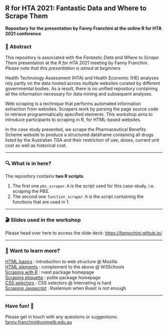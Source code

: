 ## R for HTA 2021: Fantastic Data and Where to Scrape Them

**Repository for the presentation by Fanny Franchini at the online R for HTA 2021 conference**

### 📖 Abstract

This repository is associated with the *Fantastic Data and Where to Scrape Them* presentation at the *R for HTA 2021* meeting by Fanny Franchini.   
*Please note that this presentation is aimed at beginners*  
  
Health Technology Assessment (HTA) and Health Economic (HE) analyses rely partly on the data hosted across multiple websites curated by different governmental bodies. As a result, there is no unified repository containing all the information necessary for data mining and subsequent analyses.   
  
Web scraping is a technique that performs automated information extraction from websites. Scrapers work by parsing the page source code to retrieve programmatically specified elements. This workshop aims to introduce participants to scraping in R, for HTML-based websites.   
  
In the case study presented, we scrape the Pharmaceutical Benefits Scheme website to produce a structured dataframe containing all drugs listed by the Australian TGA and their restriction of use, doses, current unit cost as well as historical cost. 

***

### 🔍 What is in here?  

The repository contains **two R scripts**. 

1. The first one `pbs_scraper.R` is the script used for this case-study, i.e. scraping the PBS.
2. The second one `function_scraper.R` is the script containing the functions that are used in 1.  

***  
  
### 🎬 Slides used in the workshop

Please head over here to access the slide deck:
https://fannychini.github.io/
    
  
***  

### 🔧 Want to learn more?
  
[HTML basics](https://developer.mozilla.org/en-US/docs/Learn/Getting_started_with_the_web/HTML_basics) : introduction to web structure @ Mozilla   
[HTML elements](https://www.w3schools.com/html/html_basic.asp) : complement to the above @ W3Schools   
[Scraping with R](https://rvest.tidyverse.org) : rvest package homepage    
[Scraping etiquette](https://dmi3kno.github.io/polite/) : polite package homepage   
[CSS selectors](https://www.internetingishard.com/html-and-css/css-selectors/) : CSS selectors @ Interneting is hard    
[Scraping Javascript](https://cran.r-project.org/web/packages/RSelenium/vignettes/basics.html) : Rselenium when Rvest is not enough  <br>
  
***  

### Have fun! 💪  

Please get in touch with any questions or suggestions: fanny.franchini@unimelb.edu.au



  
    

